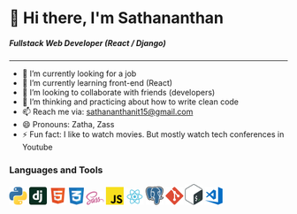 # 👋 Hi there, I'm Sathananthan

##### Fullstack Web Developer (React / Django)

---

- 🔭 I’m currently looking for a job
- 🌱 I’m currently learning front-end (React)
- 👯 I’m looking to collaborate with friends (developers)
- 🤔 I’m thinking and practicing about how to write clean code
- 📫 Reach me via: sathananthanit15@gmail.com
- 😄 Pronouns: Zatha, Zass
- ⚡ Fun fact: I like to watch movies. But mostly watch tech conferences in Youtube

### Languages and Tools

<img src="./icons/python.svg" width="32px">
<img src="./icons/django.svg" width="32px">
<img src="./icons/html.svg" width="32px">
<img src="./icons/css.svg" width="27px">
<img src="./icons/sass.svg" width="32px">
<img src="./icons/javascript.svg" width="32px">
<img src="./icons/react.svg" width="32px">
<img src="./icons/postgresql.svg" width="32px">
<img src="./icons/git.svg" width="32px">
<img src="./icons/bash.svg" width="32px">
<img src="./icons/visual-studio-code.svg" width="32px">
